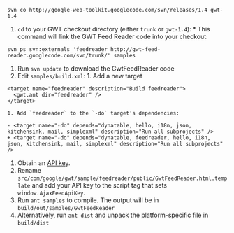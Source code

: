
```
svn co http://google-web-toolkit.googlecode.com/svn/releases/1.4 gwt-1.4
```
  1. `cd` to your GWT checkout directory (either `trunk` or `gwt-1.4`):
    * This command will link the GWT Feed Reader code into your checkout:
```
svn ps svn:externals 'feedreader http://gwt-feed-reader.googlecode.com/svn/trunk/' samples
```
  1. Run `svn update` to download the GwtFeedReader code
  1. Edit `samples/build.xml`:
    1. Add a new target
```
<target name="feedreader" description="Build feedreader">
  <gwt.ant dir="feedreader" />
</target>

```
    1. Add `feedreader` to the `-do` target's dependencies:
```
- <target name="-do" depends="dynatable, hello, i18n, json, kitchensink, mail, simplexml" description="Run all subprojects" />
+ <target name="-do" depends="dynatable, feedreader, hello, i18n, json, kitchensink, mail, simplexml" description="Run all subprojects" />
```
  1. Obtain an [API key](http://code.google.com/apis/ajaxfeeds/signup.html).
  1. Rename `src/com/google/gwt/sample/feedreader/public/GwtFeedReader.html.template` and add your API key to the script tag that sets `window.AjaxFeedApiKey`.
  1. Run `ant samples` to compile.  The output will be in `build/out/samples/GwtFeedReader`
  1. Alternatively, run `ant dist` and unpack the platform-specific file in `build/dist`










